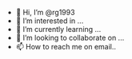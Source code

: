 - 👋 Hi, I’m @rg1993
- 👀 I’m interested in ...
- 🌱 I’m currently learning ...
- 💞️ I’m looking to collaborate on ...
- 📫 How to reach me on email..

<!---
rg1993/rg1993 is a ✨ special ✨ repository because its `README.md` (this file) appears on your GitHub profile.
You can click the Preview link to take a look at your changes.
--->

